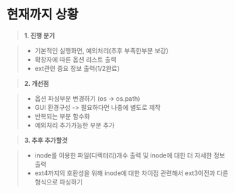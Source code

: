 현재까지 상황
===================

> **1. 진행 분기**

> - 기본적인 실행화면, 예외처리(추후 부족한부분 보강)
> - 확장자에 따른 옵션 리스트 출력
> - ext관련 중요 정보 출력(1/2완료)

> **2. 개선점**

> - 옵션 파싱부분 변경하기 (os -> os.path)
> - GUI 환경구성 -> 필요하다면 나중에 별도로 제작
> - 반복되는 부분 함수화
> - 예외처리 추가가능한 부분 추가

> **3. 추후 추가할것**

> - inode를 이용한 파일(디렉터리)개수 출력 및 inode에 대한 더 자세한 정보 출력
> - ext4까지의 호환성을 위해 inode에 대한 차이점 관련해서 ext3이전과 다른 형식으로 파싱하기